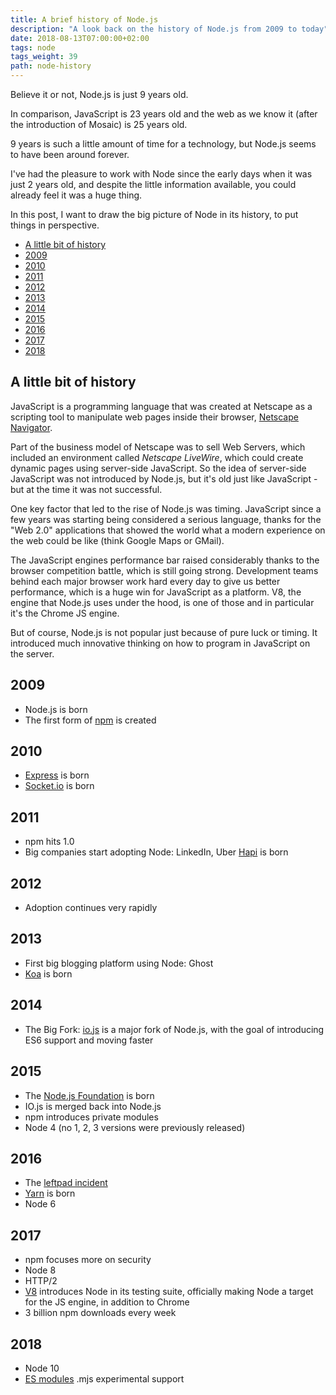 ```yaml
---
title: A brief history of Node.js
description: "A look back on the history of Node.js from 2009 to today"
date: 2018-08-13T07:00:00+02:00
tags: node
tags_weight: 39
path: node-history
---
```


Believe it or not, Node.js is just 9 years old.

In comparison, JavaScript is 23 years old and the web as we know it (after the introduction of Mosaic) is 25 years old.

9 years is such a little amount of time for a technology, but Node.js seems to have been around forever.

I've had the pleasure to work with Node since the early days when it was just 2 years old, and despite the little information available, you could already feel it was a huge thing.

In this post, I want to draw the big picture of Node in its history, to put things in perspective.

<!-- TOC -->

- [A little bit of history](#a-little-bit-of-history)
- [2009](#2009)
- [2010](#2010)
- [2011](#2011)
- [2012](#2012)
- [2013](#2013)
- [2014](#2014)
- [2015](#2015)
- [2016](#2016)
- [2017](#2017)
- [2018](#2018)

<!-- /TOC -->

## A little bit of history

JavaScript is a programming language that was created at Netscape as a scripting tool to manipulate web pages inside their browser, [Netscape Navigator](https://en.wikipedia.org/wiki/Netscape_Navigator).

Part of the business model of Netscape was to sell Web Servers, which included an environment called _Netscape LiveWire_, which could create dynamic pages using server-side JavaScript. So the idea of server-side JavaScript was not introduced by Node.js, but it's old just like JavaScript - but at the time it was not successful.

One key factor that led to the rise of Node.js was timing. JavaScript since a few years was starting being considered a serious language, thanks for the "Web 2.0" applications that showed the world what a modern experience on the web could be like (think Google Maps or GMail).

The JavaScript engines performance bar raised considerably thanks to the browser competition battle, which is still going strong. Development teams behind each major browser work hard every day to give us better performance, which is a huge win for JavaScript as a platform. V8, the engine that Node.js uses under the hood, is one of those and in particular it's the Chrome JS engine.

But of course, Node.js is not popular just because of pure luck or timing. It introduced much innovative thinking on how to program in JavaScript on the server.

## 2009

- Node.js is born
- The first form of [npm](https://flaviocopes.com/npm/) is created

## 2010

- [Express](https://flaviocopes.com/express/) is born
- [Socket.io](https://socket.io) is born

## 2011

- npm hits 1.0
- Big companies start adopting Node: LinkedIn, Uber
[Hapi](https://hapijs.com) is born

## 2012

- Adoption continues very rapidly

## 2013

- First big blogging platform using Node: Ghost
- [Koa](https://koajs.com/) is born

## 2014

- The Big Fork: [io.js](https://iojs.org/) is a major fork of Node.js, with the goal of introducing ES6 support and moving faster

## 2015

- The [Node.js Foundation](https://foundation.nodejs.org/) is born
- IO.js is merged back into Node.js
- npm introduces private modules
- Node 4 (no 1, 2, 3 versions were previously released)

## 2016

- The [leftpad incident](https://blog.npmjs.org/post/141577284765/kik-left-pad-and-npm)
- [Yarn](https://flaviocopes.com/yarn/) is born
- Node 6

## 2017

- npm focuses more on security
- Node 8
- HTTP/2
- [V8](https://flaviocopes.com/v8/) introduces Node in its testing suite, officially making Node a target for the JS engine, in addition to Chrome
- 3 billion npm downloads every week

## 2018

- Node 10
- [ES modules](https://flaviocopes.com/es-modules/) .mjs experimental support